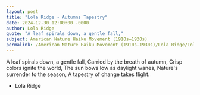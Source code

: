 ```yaml
---
layout: post
title: "Lola Ridge - Autumns Tapestry"
date: 2024-12-30 12:00:00 -0000
author: Lola Ridge
quote: "A leaf spirals down, a gentle fall,"
subject: American Nature Haiku Movement (1910s–1930s)
permalink: /American Nature Haiku Movement (1910s–1930s)/Lola Ridge/Lola Ridge - Autumns Tapestry
---
```


A leaf spirals down, a gentle fall,
Carried by the breath of autumn,
Crisp colors ignite the world,
The sun bows low as daylight wanes,
Nature's surrender to the season,
A tapestry of change takes flight.

- Lola Ridge
